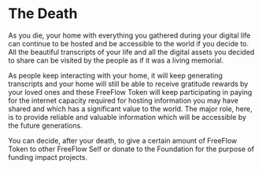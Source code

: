 # The Death

As you die, your home with everything you gathered during your digital life can continue to be hosted and be accessible to the world if you decide to. All the beautiful transcripts of your life and all the digital assets you decided to share can be visited by the people as if it was a living memorial.

As people keep interacting with your home, it will keep generating transcripts and your home will still be able to receive gratitude rewards by your loved ones and these FreeFlow Token will keep participating in paying for the internet capacity required for hosting information you may have shared and which has a significant value to the world. The major role, here, is to provide reliable and valuable information which will be accessible by the future generations.

You can decide, after your death, to give a certain amount of FreeFlow Token to other FreeFlow Self or donate to the Foundation for the purpose of funding impact projects.